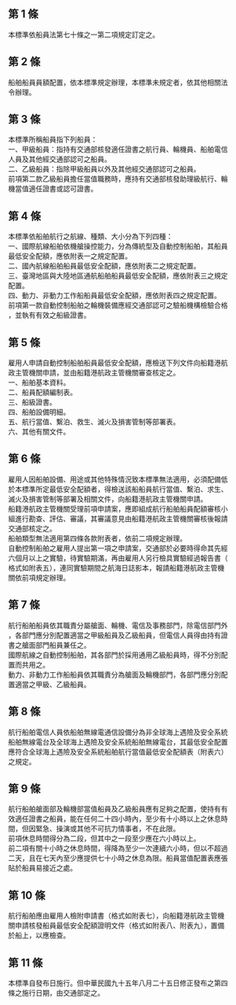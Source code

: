 第 1 條
-------
本標準依船員法第七十條之一第二項規定訂定之。

第 2 條
-------
船舶船員員額配置，依本標準規定辦理，本標準未規定者，依其他相關法  
令辦理。

第 3 條
-------
本標準所稱船員指下列船員：  
一、甲級船員：指持有交通部核發適任證書之航行員、輪機員、船舶電信  
    人員及其他經交通部認可之船員。  
二、乙級船員：指除甲級船員以外及其他經交通部認可之船員。  
前項第二款乙級船員擔任當值職務時，應持有交通部核發助理級航行、輪  
機當值適任證書或認可證書。

第 4 條
-------
本標準依船舶航行之航線、種類、大小分為下列四種：  
一、國際航線船舶依機艙操控能力，分為傳統型及自動控制船舶，其船員  
    最低安全配額，應依附表一之規定配置。  
二、國內航線船舶船員最低安全配額，應依附表二之規定配置。  
三、臺灣地區與大陸地區通航船舶船員最低安全配額，應依附表三之規定  
    配置。  
四、動力、非動力工作船船員最低安全配額，應依附表四之規定配置。  
前項第一款自動控制船舶之輪機裝備應經交通部認可之驗船機構檢驗合格  
，並執有有效之船級證書。

第 5 條
-------
雇用人申請自動控制船舶船員最低安全配額，應檢送下列文件向船籍港航  
政主管機關申請，並由船籍港航政主管機關審查核定之。  
一、船舶基本資料。  
二、船員配額編制表。  
三、船級證書。  
四、船舶設備明細。  
五、航行當值、繫泊、救生、滅火及損害管制等部署表。  
六、其他有關文件。

第 6 條
-------
雇用人因船舶設備、用途或其他特殊情況致本標準無法適用，必須配備低  
於本標準所定最低安全配額者，得檢送該船船員航行當值、繫泊、求生、  
滅火及損害管制等部署及相關文件，向船籍港航政主管機關申請。  
船籍港航政主管機關受理前項申請案，應即組成航行船舶船員配額審核小  
組進行勘查、評估、審議，其審議意見由船籍港航政主管機關審核後報請  
交通部核定之。  
船舶類型無法適用第四條各款附表者，依前二項規定辦理。  
自動控制船舶之雇用人提出第一項之申請案，交通部於必要時得命其先經  
六個月以上之實驗，待實驗期滿，再由雇用人另行檢具實驗經過報告書（  
格式如附表五），連同實驗期間之航海日誌影本，報請船籍港航政主管機  
關依前項規定辦理。

第 7 條
-------
航行船舶船員依其職責分屬艙面、輪機、電信及事務部門，除電信部門外  
，各部門應分別配置適當之甲級船員及乙級船員，但電信人員得由持有證  
書之艙面部門船員兼任之。  
國際航線之自動控制船舶，其各部門於採用通用乙級船員時，得不分別配  
置而共用之。  
動力、非動力工作船船員依其職責分為艙面及輪機部門，各部門應分別配  
置適當之甲級、乙級船員。

第 8 條
-------
航行船舶電信人員依船舶無線電通信設備分為非全球海上遇險及安全系統  
船舶無線電台及全球海上遇險及安全系統船舶無線電台，其最低安全配置  
應符合全球海上遇險及安全系統船舶航行當值最低安全配額表（附表六）  
之規定。

第 9 條
-------
航行船舶艙面部及輪機部當值船員及乙級船員應有足夠之配置，使持有有  
效適任證書之船員，能在任何二十四小時內，至少有十小時以上之休息時  
間，但因緊急、操演或其他不可抗力情事者，不在此限。  
前項休息時間得分為二段，但其中之一段至少應在六小時以上。  
前二項有關十小時之休息時間，得降為至少一次連續六小時，但以不超過  
二天，且在七天內至少應提供七十小時之休息為限。船員當值配置表應張  
貼於船員易接近之處。

第 10 條
--------
航行船舶應由雇用人檢附申請書（格式如附表七），向船籍港航政主管機  
關申請核發船員最低安全配額證明文件（格式如附表八、附表九），置備  
於船上，以應檢查。

第 11 條
--------
本標準自發布日施行。但中華民國九十五年八月二十五日修正發布之第四  
條之施行日期，由交通部定之。

